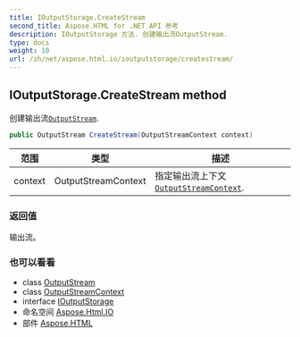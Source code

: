 ```yaml
---
title: IOutputStorage.CreateStream
second_title: Aspose.HTML for .NET API 参考
description: IOutputStorage 方法. 创建输出流OutputStream.
type: docs
weight: 10
url: /zh/net/aspose.html.io/ioutputstorage/createstream/
---
```

## IOutputStorage.CreateStream method

创建输出流[`OutputStream`](../../outputstream/).

```csharp
public OutputStream CreateStream(OutputStreamContext context)
```

| 范围 | 类型 | 描述 |
| --- | --- | --- |
| context | OutputStreamContext | 指定输出流上下文[`OutputStreamContext`](../../outputstreamcontext/). |

### 返回值

输出流。

### 也可以看看

* class [OutputStream](../../outputstream/)
* class [OutputStreamContext](../../outputstreamcontext/)
* interface [IOutputStorage](../)
* 命名空间 [Aspose.Html.IO](../../ioutputstorage/)
* 部件 [Aspose.HTML](../../../)


